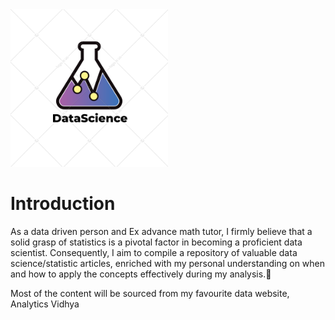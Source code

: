 <img width="50%" src="datascience.png">

# Introduction
As a data driven person and Ex advance math tutor, I firmly believe that a solid grasp of statistics is a pivotal factor in becoming a proficient data scientist. Consequently, I aim to compile a repository of valuable data science/statistic articles, enriched with my personal understanding on when and how to apply the concepts effectively during my analysis.👾   

Most of the content will be sourced from my favourite data website, Analytics Vidhya
 
